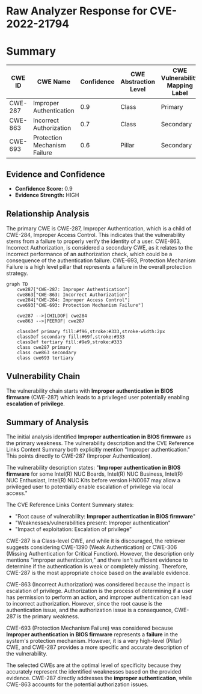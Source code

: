 # Raw Analyzer Response for CVE-2022-21794

# Summary
| CWE ID | CWE Name | Confidence | CWE Abstraction Level | CWE Vulnerability Mapping Label | CWE-Vulnerability Mapping Notes |
|---|---|---|---|---|---|
| CWE-287 | Improper Authentication | 0.9 | Class | Primary | Allowed-with-Review |
| CWE-863 | Incorrect Authorization | 0.7 | Class | Secondary | Allowed-with-Review |
| CWE-693 | Protection Mechanism Failure | 0.6 | Pillar | Secondary | Discouraged |

## Evidence and Confidence

*   **Confidence Score:** 0.9
*   **Evidence Strength:** HIGH

## Relationship Analysis
The primary CWE is CWE-287, Improper Authentication, which is a child of CWE-284, Improper Access Control. This indicates that the vulnerability stems from a failure to properly verify the identity of a user. CWE-863, Incorrect Authorization, is considered a secondary CWE, as it relates to the incorrect performance of an authorization check, which could be a consequence of the authentication failure. CWE-693, Protection Mechanism Failure is a high level pillar that represents a failure in the overall protection strategy.

```mermaid
graph TD
    cwe287["CWE-287: Improper Authentication"]
    cwe863["CWE-863: Incorrect Authorization"]
    cwe284["CWE-284: Improper Access Control"]
    cwe693["CWE-693: Protection Mechanism Failure"]

    cwe287 -->|CHILDOF| cwe284
    cwe863 -->|PEEROF| cwe287

    classDef primary fill:#f96,stroke:#333,stroke-width:2px
    classDef secondary fill:#69f,stroke:#333
    classDef tertiary fill:#9e9,stroke:#333
    class cwe287 primary
    class cwe863 secondary
    class cwe693 tertiary
```

## Vulnerability Chain
The vulnerability chain starts with **Improper authentication in BIOS firmware** (CWE-287) which leads to a privileged user potentially enabling **escalation of privilege**.

## Summary of Analysis
The initial analysis identified **Improper authentication in BIOS firmware** as the primary weakness. The vulnerability description and the CVE Reference Links Content Summary both explicitly mention "Improper authentication." This points directly to CWE-287 (Improper Authentication).

The vulnerability description states: "**Improper authentication in BIOS firmware** for some Intel(R) NUC Boards, Intel(R) NUC Business, Intel(R) NUC Enthusiast, Intel(R) NUC Kits before version HN0067 may allow a privileged user to potentially enable escalation of privilege via local access."

The CVE Reference Links Content Summary states:
*   "Root cause of vulnerability: **Improper authentication in BIOS firmware**"
*   "Weaknesses/vulnerabilities present: Improper authentication"
*   "Impact of exploitation: Escalation of privilege"

CWE-287 is a Class-level CWE, and while it is discouraged, the retriever suggests considering CWE-1390 (Weak Authentication) or CWE-306 (Missing Authentication for Critical Function). However, the description only mentions "improper authentication," and there isn't sufficient evidence to determine if the authentication is weak or completely missing. Therefore, CWE-287 is the most appropriate choice based on the available evidence.

CWE-863 (Incorrect Authorization) was considered because the impact is escalation of privilege. Authorization is the process of determining if a user has permission to perform an action, and improper authentication can lead to incorrect authorization. However, since the root cause is the authentication issue, and the authorization issue is a consequence, CWE-287 is the primary weakness.

CWE-693 (Protection Mechanism Failure) was considered because **Improper authentication in BIOS firmware** represents a **failure** in the system's protection mechanism. However, it is a very high-level (Pillar) CWE, and CWE-287 provides a more specific and accurate description of the vulnerability.

The selected CWEs are at the optimal level of specificity because they accurately represent the identified weaknesses based on the provided evidence. CWE-287 directly addresses the **improper authentication**, while CWE-863 accounts for the potential authorization issues.